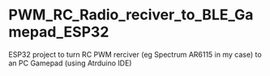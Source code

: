 # PWM_RC_Radio_reciver_to_BLE_Gamepad_ESP32
ESP32 project to turn RC PWM rerciver (eg Spectrum AR6115 in my case) to an PC Gamepad (using Atrduino IDE)
